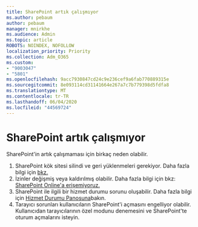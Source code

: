 ```yaml
---
title: SharePoint artık çalışmıyor
ms.author: pebaum
author: pebaum
manager: mnirkhe
ms.audience: Admin
ms.topic: article
ROBOTS: NOINDEX, NOFOLLOW
localization_priority: Priority
ms.collection: Adm_O365
ms.custom:
- "9003047"
- "5801"
ms.openlocfilehash: 9acc7930847cd24c9e236cef9a6fab770889315e
ms.sourcegitcommit: 8e093114cd31141664e267a7c7b779398d5fdfa8
ms.translationtype: MT
ms.contentlocale: tr-TR
ms.lasthandoff: 06/04/2020
ms.locfileid: "44569724"
---
```

# <a name="sharepoint-is-no-longer-working"></a>SharePoint artık çalışmıyor

SharePoint'in artık çalışmaması için birkaç neden olabilir.

1. SharePoint kök sitesi silindi ve geri yüklenmeleri gerekiyor. Daha fazla bilgi için [bkz.](https://docs.microsoft.com/sharepoint/troubleshoot/sites/url-that-resides-under-root-site-collection-is-broken)
2. İzinler değişmiş veya kaldırılmış olabilir. Daha fazla bilgi için bkz: [SharePoint Online'a erişemiyoruz.](https://docs.microsoft.com/sharepoint/troubleshoot/sharing-and-permissions/sharepoint-online-inaccessible)
3. SharePoint ile ilgili bir hizmet durumu sorunu oluşabilir. Daha fazla bilgi için [Hizmet Durumu Panosuna](https://admin.microsoft.com/AdminPortal/Home#/servicehealth)bakın.
4. Tarayıcı sorunları kullanıcıların SharePoint'i açmasını engelliyor olabilir. Kullanıcıdan tarayıcılarının özel modunu denemesini ve SharePoint'te oturum açmalarını isteyin.
